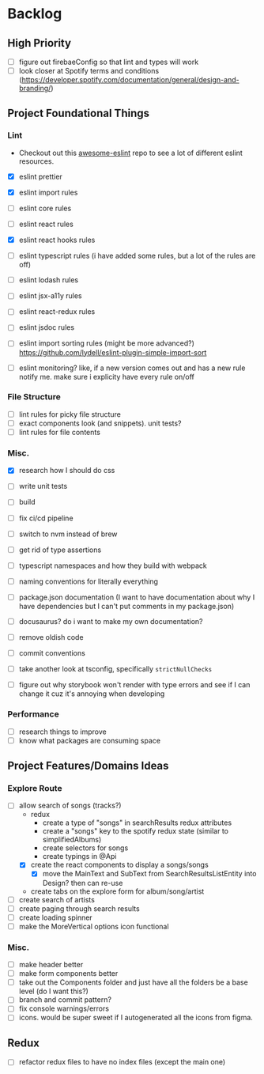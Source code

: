 # Backlog

## High Priority

- [ ] figure out firebaeConfig so that lint and types will work
- [ ] look closer at Spotify terms and conditions (https://developer.spotify.com/documentation/general/design-and-branding/)

## Project Foundational Things

### Lint

- Checkout out this [awesome-eslint](https://github.com/dustinspecker/awesome-eslint) repo to see a lot of different eslint resources.

- [x] eslint prettier
- [x] eslint import rules
- [ ] eslint core rules
- [ ] eslint react rules
- [x] eslint react hooks rules
- [ ] eslint typescript rules (i have added some rules, but a lot of the rules are off)
- [ ] eslint lodash rules
- [ ] eslint jsx-a11y rules
- [ ] eslint react-redux rules
- [ ] eslint jsdoc rules
- [ ] eslint import sorting rules (might be more advanced?) https://github.com/lydell/eslint-plugin-simple-import-sort

- [ ] eslint monitoring? like, if a new version comes out and has a new rule notify me. make sure i explicity have every rule on/off

### File Structure

- [ ] lint rules for picky file structure
- [ ] exact components look (and snippets). unit tests?
- [ ] lint rules for file contents

### Misc.

- [x] research how I should do css
- [ ] write unit tests
- [ ] build
- [ ] fix ci/cd pipeline
- [ ] switch to nvm instead of brew
- [ ] get rid of type assertions
- [ ] typescript namespaces and how they build with webpack
- [ ] naming conventions for literally everything
- [ ] package.json documentation (I want to have documentation about why I have dependencies but I can't put comments in my package.json)
- [ ] docusaurus? do i want to make my own documentation?
- [ ] remove oldish code
- [ ] commit conventions
- [ ] take another look at tsconfig, specifically `strictNullChecks`
- [ ] figure out why storybook won't render with type errors and see if I can change it cuz it's annoying when developing


### Performance

- [ ] research things to improve
- [ ] know what packages are consuming space

## Project Features/Domains Ideas

### Explore Route

- [ ] allow search of songs (tracks?)
  - redux
    - create a type of "songs" in searchResults redux attributes
    - create a "songs" key to the spotify redux state (similar to simplifiedAlbums)
    - create selectors for songs
    - create typings in @Api
  - [x] create the react components to display a songs/songs
    - [x] move the MainText and SubText from SearchResultsListEntity into Design? then can re-use
  - create tabs on the explore form for album/song/artist
- [ ] create search of artists
- [ ] create paging through search results
- [ ] create loading spinner
- [ ] make the MoreVertical options icon functional

### Misc.

- [ ] make header better
- [ ] make form components better
- [ ] take out the Components folder and just have all the folders be a base level (do I want this?)
- [ ] branch and commit pattern?
- [ ] fix console warnings/errors
- [ ] icons. would be super sweet if I autogenerated all the icons from figma.

## Redux

- [ ] refactor redux files to have no index files (except the main one)
